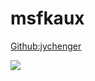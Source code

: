 # msfkaux

<a href="https://jychenger.github.io/jychenger" color="black"><u>Github:jychenger</u></a>

<a href="./index.html"><img src="https://preview.qiantucdn.com/paixin/49/82/60/31w58PICKvrI58PICvb4tnQRt_PIC2018.jpg!qt324new_nowater"></a>
